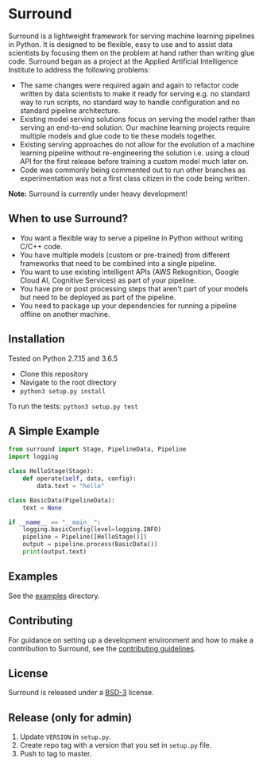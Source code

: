 # Surround

Surround is a lightweight framework for serving machine learning pipelines in Python. It is designed to be flexible, easy to use and to assist data scientists by focusing them on the problem at hand rather than writing glue code. Surround began as a project at the Applied Artificial Intelligence Institute to address the following problems:

* The same changes were required again and again to refactor code written by data scientists to make it ready for serving e.g. no standard way to run scripts, no standard way to handle configuration and no standard pipeline architecture.
* Existing model serving solutions focus on serving the model rather than serving an end-to-end solution. Our machine learning projects require multiple models and glue code to tie these models together.
* Existing serving approaches do not allow for the evolution of a machine learning pipeline without re-engineering the solution i.e. using a cloud API for the first release before training a custom model much later on.
* Code was commonly being commented out to run other branches as experimentation was not a first class citizen in the code being written.

**Note:** Surround is currently under heavy development!

## When to use Surround?

* You want a flexible way to serve a pipeline in Python without writing C/C++ code.
* You have multiple models (custom or pre-trained) from different frameworks that need to be combined into a single pipeline.
* You want to use existing intelligent APIs (AWS Rekognition, Google Cloud AI, Cognitive Services) as part of your pipeline.
* You have pre or post processing steps that aren't part of your models but need to be deployed as part of the pipeline.
* You need to package up your dependencies for running a pipeline offline on another machine.

## Installation

Tested on Python 2.7.15 and 3.6.5

* Clone this repository
* Navigate to the root directory
* `python3 setup.py install`

To run the tests: `python3 setup.py test`

## A Simple Example

```python
from surround import Stage, PipelineData, Pipeline
import logging

class HelloStage(Stage):
    def operate(self, data, config):
        data.text = "hello"

class BasicData(PipelineData):
    text = None

if __name__ == "__main__":
    logging.basicConfig(level=logging.INFO)
    pipeline = Pipeline([HelloStage()])
    output = pipeline.process(BasicData())
    print(output.text)
```

## Examples

See the [examples](https://github.com/dstil/surround/tree/master/examples) directory.

## Contributing

For guidance on setting up a development environment and how to make a contribution to Surround, see the [contributing guidelines](CONTRIBUTING.md).


## License

Surround is released under a [BSD-3](https://opensource.org/licenses/BSD-3-Clause) license.

## Release (only for admin)
1. Update `VERSION` in `setup.py`.
2. Create repo tag with a version that you set in `setup.py` file.
3. Push to tag to master.
